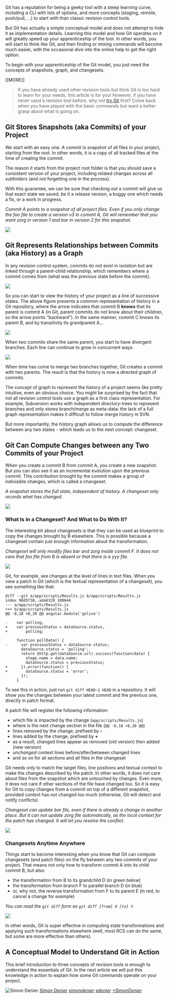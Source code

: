 Git has a reputation for being a geeky tool with a steep learning curve, including a CLI with lots of options, and more concepts (staging, remote, push/pull, …) to start with than classic revision control tools.

But Git has actually a simple conceptual model and does not attempt to hide it as implementation details. Learning this model and how Git operates on it will greatly speed up your apprenticeship of the tool. In other words, you will start to think like Git, and then finding or mixing commands will become much easier, with the occasional dive into the online help to get the right option.

To begin with your apprenticeship of the Git model, you just need the concepts of snapshots, graph, and changesets.

[[MORE]]

> If you have already used other revision tools but think Git is too hard to learn for your needs, this article is for you! However, if you have never used a revision tool before, why not [try Git](https://try.Github.io/levels/1/challenges/1) first? Come back when you have played with the basic commands but want a better grasp about what is going on.

## Git Stores Snapshots (aka Commits) of your Project

We start with an easy one. A commit is snapshot of all files in your project, starting from the root. In other words, it is a copy of all tracked files at the time of creating the commit.

The reason it starts from the project root folder is that you should save a consistent version of your project, including related changes across all subfolders (and not forgetting one in the process).

With this guarantee, we can be sure that checking out a commit will give us that exact state we saved, be it a release version, a buggy one which needs a fix, or a work in progress.

_Commit A points to a snapshot of all project files. Even if you only change the foo file to create a version v3 in commit A, Git will remember that you want zorg in version 1 and bar in version 2 for this snapshot._

![](https://36.media.tumblr.com/25b5bfcc2f53de00929a66e127ddc654/tumblr_inline_nn7cyqEALF1szbtyb_540.png)

## Git Represents Relationships between Commits (aka History) as a Graph

In any revision control system, commits do not exist in isolation but are linked through a parent-child relationship, which remembers where a commit comes from (what was the previous state before the commit).

![](https://40.media.tumblr.com/8ebb2d4ca006cedb4da59d41055c0edd/tumblr_inline_nn7cznxFou1szbtyb_540.png)

So you can start to view the history of your project as a line of successive states. The above figure presents a common representation of history in a Git repository, where the arrow indicates that commit B **knows** that its parent is commit A (in Git, parent commits do not know about their children, so the arrow points “backward”). In the same manner, commit C knows its parent B, and by transitivity its grandparent A…

![](https://41.media.tumblr.com/e6c8296162bf84e00a8530c4e01cf1b6/tumblr_inline_nn7d0cxtU31szbtyb_540.png)

When two commits share the same parent, you start to have divergent branches. Each line can continue to grow in concurrent ways.

![](https://41.media.tumblr.com/1961959265266dedc1c8252c1c03430b/tumblr_inline_nn7d11XS4Z1szbtyb_540.png)

When time has come to merge two branches together, Git creates a commit with two parents. The result is that the history is now a directed graph of commits.

The concept of graph to represent the history of a project seems like pretty intuitive, even an obvious choice. You might be surprised by the fact that not all revision control tools use a graph as a first class representation. For example, Subversion works with independent directory-trees to represent branches and only stores branch/merge as meta-data: the lack of a full graph representation makes it difficult to follow merge history in SVN.

But more importantly, the history graph allows us to compute the difference between any two states - which leads us to the next concept: changeset.

## Git Can Compute Changes between any Two Commits of your Project

When you create a commit B from commit A, you create a new snapshot. But you can also see it as an incremental evolution upon the previous commit. This contribution brought by the commit makes a group of indivisible changes, which is called a changeset.

_A snapshot stores the full state, independent of history. A changeset only records what has changed._

![](https://40.media.tumblr.com/44608ff3d19dee93f3c2da4ce2d63b3b/tumblr_inline_nn7d33ROnU1szbtyb_540.png)

### What Is in a Changeset? And What to Do With It?

The interesting bit about changesets is that they can be used as blueprint to copy the changes brought by B elsewhere. This is possible because a changeset contain just enough information about the transformation.

_Changeset will only modify files bar and zorg inside commit F. It does not care that foo file from B is absent or that there is a yyy file._

![](https://40.media.tumblr.com/d3a81a93baa464d2b044313674d7914e/tumblr_inline_nn7d3kbpAT1szbtyb_540.png)

Git, for example, see changes at the level of lines in text files. When you view a patch in Git (which is the textual representation of a changeset), you see something like that:

    diff --git a/app/scripts/Results.js b/app/scripts/Results.js
    index 98d5f30..ade6329 100644
    --- a/app/scripts/Results.js
    +++ b/app/scripts/Results.js
    @@ -8,18 +8,20 @@ angular.module('golive')

    -    var polling;
    +    var previousStatus = dataSource.status,
    +        polling;

         function pollData() {
    -      var previousStatus = dataSource.status;
           dataSource.status = 'polling';
           return $http.get(dataSource.url).success(function(data) {
             stage.name = data.name;
             dataSource.status = previousStatus;
    +      }).error(function() {
    +        dataSource.status = 'error';
           });
         }

To see this in action, just run `git diff HEAD~1 HEAD` in a repository. It will show you the changes between your latest commit and the previous one, directly in patch format.

A patch file will register the following information:

*   which file is impacted by the change (`app/scripts/Results.js`)
*   where is the next change section in the file (`@@ -8,18 +8,20 @@`)
*   lines removed by the change, prefixed by **-**
*   lines added by the change, prefixed by **+**
*   as a result, changed lines appear as removed (old version) then added (new version)
*   _unchanged_ context lines before/after/between changed lines
*   and so on for all sections and all files in the changeset

Git needs only to match the target files, line positions and textual context to make the changes described by the patch. In other words, it does not care about files from the snapshot which are untouched by changes. Even more, it does not care if other sections of the file have changed too. So it is easy for Git to copy changes from a commit on top of a different snapshot, provided context has not changed too much (otherwise, Git will detect and notify conflicts).

_Changeset can update bar file, even if there is already a change in another place. But it can not update zorg file automatically, as the local context for the patch has changed. It will let you resolve the conflict._

![](https://41.media.tumblr.com/26058fb37ea3bcaec6d9917b222624c2/tumblr_inline_nn7d45AGtd1szbtyb_540.png)

### Changesets Anytime Anywhere

Things start to become interesting when you know that Git can compute changesets (and patch files) on the fly between any two commits of your project. That means not only how to transform commit A into its child commit B, but also:

*   the transformation from B to its grandchild D (in green below)
*   the transformation from branch F to parallel branch D (in blue)
*   or, why not, the reverse transformation from F to its parent E (in red, to cancel a change for example)

_You can read the `git diff` form as `git diff [from] X [to] Y`._

![](https://41.media.tumblr.com/ea97234ba633c44e0e87fb0b1fbae2f7/tumblr_inline_nn7d5b8Roa1szbtyb_540.png)

In other words, Git is super effective in computing state transformations and applying such transformations elsewhere (well, most RCS can do the same, but some are more effective than others).

## A Conceptual Model to Understand Git in Action

This brief introduction to three concepts of revision tools is enough to understand the essentials of Git. In the next article we will put this knowledge in action to explain how some Git commands operate on your project.

<div itemprop="author" itemscope="" itemtype="http://schema.org/Person">
  <img itemprop="image" src="http://www.gravatar.com/avatar/58778f8cc14e8a484568a663266c3029.png" alt="Simon Denier">
  <a href="mailto:simon+blog@sogilis.com"><span itemprop="name" rel="author"><i class="fa fa-user" /> Simon Denier</span></a>
  <a href="http://twitter.com/simondenier"><span class="share-link-twitter" rel="twitter"><i class="fa fa-twitter" /> simondenier</span></a>
  <a href="https://github.com/sdenier"><span rel="github"><i class="fa fa-github" /> sdenier</span></a>
  <a href="https://plus.google.com/100056946931947086533?rel=author"><span class="share-link-google-plus" rel="gplus"><i class="fa fa-google-plus" /> +SimonDenier</span></a>
</div>
